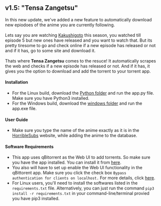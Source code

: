 ## v1.5: "Tensa Zangetsu"
In this new update, we've added a new feature to automatically download new epiodoes of the anime you are currently following.<br /><br />
Lets say you are watching [Kakushigoto](https://en.wikipedia.org/wiki/Kakushigoto:_My_Dad%27s_Secret_Ambition) this season, you watched till episode 5 but new ones have released and you want to watch that. 
But its pretty tiresome to go and check online if a new episode has released or not and if it has, go to some site and download it.<br /><br />
Thats where **Tensa Zangetsu** comes to the resuce! It automatically scrapes the web and checks if a new episode has released or not.
And if it has, it gives you the option to download and add the torrent to your torrent app.
#### Installation

- For the Linux build, download the [Python folder](https://github.com/ashwindasr/Anime-Tracker/tree/master/v1.0/python) and run the app.py file. Make sure you have Python3 installed.
- For the Windows build, download the [windows folder](https://github.com/ashwindasr/Anime-Tracker/tree/master/v1.0/windows) and run the app.exe file.

#### User Guide
- Make sure you type the name of the anime exactly as it is in the [HorribleSubs](https://horriblesubs.info/) website, while adding the anime to the database.

#### Software Requirements
- This app uses qBitorrent as the Web UI to add torrents. So make sure you have the app installed. You can install it from [here](https://www.qbittorrent.org/download.php).
- You also will have to set up enable the Web UI functionality in the qBittorent app. Make sure you click the check box ```Bypass authentication for clients on localhost.``` For more details, click [here](https://github.com/lgallard/qBittorrent-Controller/wiki/How-to-enable-the-qBittorrent-Web-UI).
- For Linux users, you'll need to install the softwares listed in the ```requirements.txt``` file. Alternatively, you can just run the command ``` pip3 install -r requirements.txt ``` in your command-line/terminal provied you have pip3 installed.

